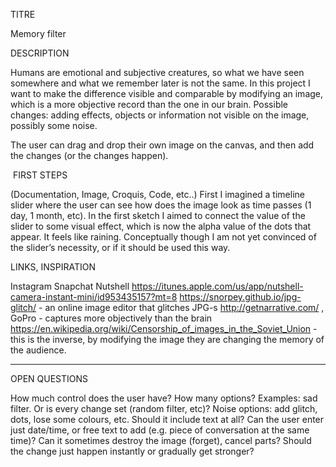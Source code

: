 
TITRE

Memory filter


DESCRIPTION

Humans are emotional and subjective creatures, so what we have seen somewhere and what we remember later is not the same. In this project I want to make the difference visible and comparable by modifying an image, which is a more objective record than the one in our brain.
Possible changes: adding effects, objects or information not visible on the image, possibly some noise.

The user can drag and drop their own image on the canvas, and then add the changes (or the changes happen).


 FIRST STEPS

(Documentation, Image, Croquis, Code, etc..)
First I imagined a timeline slider where the user can see how does the image look as time passes (1 day, 1 month, etc). In the first sketch I aimed to connect the value of the slider to some visual effect, which is now the alpha value of the dots that appear. It feels like raining.
Conceptually though I am not yet convinced of the slider’s necessity, or if it should be used this way.


LINKS, INSPIRATION

Instagram
Snapchat
Nutshell https://itunes.apple.com/us/app/nutshell-camera-instant-mini/id953435157?mt=8
https://snorpey.github.io/jpg-glitch/ - an online image editor that glitches JPG-s
http://getnarrative.com/ , GoPro - captures more objectively than the brain
https://en.wikipedia.org/wiki/Censorship_of_images_in_the_Soviet_Union - this is the inverse, by modifying the image they are changing the memory of the audience.

***

OPEN QUESTIONS

How much control does the user have? How many options? Examples: sad filter. Or is every change set (random filter, etc)?
Noise options: add glitch, dots, lose some colours, etc.
Should it include text at all? Can the user enter just date/time, or free text to add (e.g. piece of conversation at the same time)?
Can it sometimes destroy the image (forget), cancel parts?
Should the change just happen instantly or gradually get stronger?
